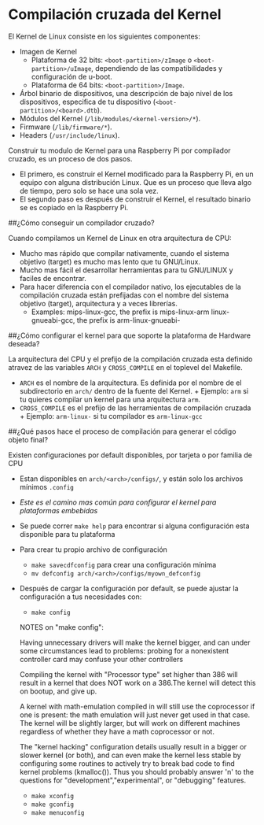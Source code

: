 Compilación cruzada del Kernel
==================================

El Kernel de Linux consiste en los siguientes componentes:

+	Imagen de Kernel
	*	Plataforma de 32 bits: `<boot-partition>/zImage` o `<boot-partition>/uImage`, dependiendo de las compatibilidades y configuración de u-boot.
	*	Plataforma de 64 bits: `<boot-partition>/Image`.
+	Árbol binario de dispositivos, una descripción de bajo nivel de los dispositivos, especifica de tu dispositivo (`<boot-partition>/<board>.dtb`).
+	Módulos del Kernel (`/lib/modules/<kernel-version>/*`).
+	Firmware (`/lib/firmware/*`).
+	Headers (`/usr/include/linux`).

Construir tu modulo de Kernel para una Raspberry Pi por compilador cruzado, es un proceso de dos pasos. 

*	El primero, es construir el Kernel modificado para la Raspberry Pi, en un equipo con alguna distribución Linux. Que es un proceso que lleva algo de tiempo, pero solo se hace una sola vez. 
*	El segundo paso es después de construir el Kernel, el resultado binario se es copiado en la Raspberry Pi.

##¿Cómo conseguir un compilador cruzado? 

Cuando compilamos un Kernel de Linux en otra arquitectura de CPU:
	
+	Mucho mas rápido que compilar nativamente, cuando el sistema objetivo (target) es mucho mas lento que tu GNU/Linux.
+	Mucho mas fácil el desarrollar herramientas para tu GNU/LINUX y faciles de encontrar. 
+	Para hacer diferencia con el compilador nativo, los ejecutables de la compilación cruzada están prefijadas con el nombre del sistema objetivo (target), arquitectura y a veces librerías.	 
	+	Examples: mips-linux-gcc, the prefix is mips-linux-arm linux-gnueabi-gcc, the prefix is arm-linux-gnueabi-

##¿Cómo configurar el kernel para que soporte la plataforma de Hardware deseada?

La arquitectura del CPU y el prefijo de la compilación cruzada esta definido atravez de las variables `ARCH` y `CROSS_COMPILE` en el toplevel del Makefile.
 
+	`ARCH` es el nombre de la arquitectura. Es definida por el nombre de el subdirectorio en `arch/` dentro de la fuente del Kernel.
		+	Ejemplo: `arm` si tu quieres compilar un kernel para una arquitectura `arm`.
+	`CROSS_COMPILE` es el prefijo de las herramientas de compilación cruzada
		+	Ejemplo: `arm-linux-` si tu compilador es `arm-linux-gcc` 

##¿Qué pasos hace el proceso de compilación para generar el código objeto final?
   
Existen configuraciones por default disponibles, por tarjeta o por familia de CPU
+	Estan disponibles en `arch/<arch>/configs/`, y están solo los archivos mínimos `.config`
+	*Este es el camino mas común para configurar el kernel para plataformas embebidas*
+	Se puede correr `make help` para encontrar si alguna configuración esta disponible para tu plataforma
+	Para crear tu propio archivo de configuración
	+	`make savecdfconfig` para crear una configuración mínima
	+	`mv defconfig arch/<arch>/configs/myown_defconfig`
+	Después de cargar la configuración por default, se puede ajustar la configuración a tus necesidades con:
	+	`make config` 

	NOTES on "make config":

	Having unnecessary drivers will make the kernel bigger, and can under some circumstances lead to problems: probing for a nonexistent controller card may confuse your other controllers

	Compiling the kernel with "Processor type" set higher than 386 will result in a kernel that does NOT work on a 386.The kernel will detect this on bootup, and give up.

	A kernel with math-emulation compiled in will still use the coprocessor if one is present: the math emulation will just never get used in that case.  The kernel will be slightly larger, but will work on different machines regardless of whether they have a math coprocessor or not.

	The "kernel hacking" configuration details usually result in a bigger or slower kernel (or both), and can even make the kernel less stable by configuring some routines to actively try to break bad code to find kernel problems (kmalloc()). Thus you should probably answer 'n' to the questions for "development","experimental", or "debugging" features.

	+	`make xconfig`
	+	`make gconfig`
	+	`make menuconfig`	


 

